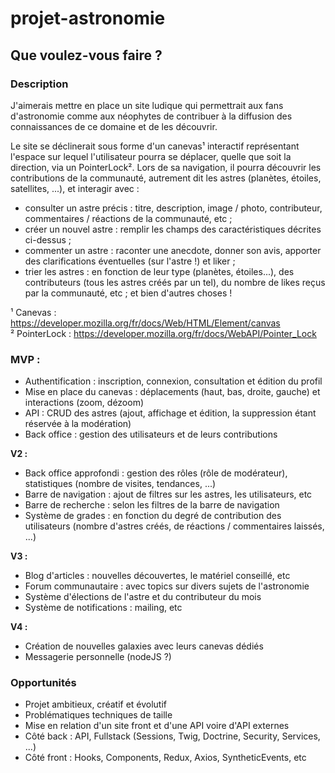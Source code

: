 # projet-astronomie

## Que voulez-vous faire ?

### Description

J'aimerais mettre en place un site ludique qui permettrait aux fans d'astronomie comme aux néophytes de contribuer à la diffusion des connaissances de ce domaine et de les découvrir.

Le site se déclinerait sous forme d'un canevas¹ interactif représentant l'espace sur lequel l'utilisateur pourra se déplacer, quelle que soit la direction, via un PointerLock². Lors de sa navigation, il pourra découvrir les contributions de la communauté, autrement dit les astres (planètes, étoiles, satellites, ...), et interagir avec :

- consulter un astre précis : titre, description, image / photo, contributeur, commentaires / réactions de la communauté, etc ;
- créer un nouvel astre : remplir les champs des caractéristiques décrites ci-dessus ;
- commenter un astre : raconter une anecdote, donner son avis, apporter des clarifications éventuelles (sur l'astre !) et liker ;
- trier les astres : en fonction de leur type (planètes, étoiles...), des contributeurs (tous les astres créés par un tel), du nombre de likes reçus par la communauté, etc ;
et bien d'autres choses !

¹ Canevas : https://developer.mozilla.org/fr/docs/Web/HTML/Element/canvas  
² PointerLock : https://developer.mozilla.org/fr/docs/WebAPI/Pointer_Lock

### MVP :

- Authentification : inscription, connexion, consultation et édition du profil
- Mise en place du canevas : déplacements (haut, bas, droite, gauche) et interactions (zoom, dézoom)
- API : CRUD des astres (ajout, affichage et édition, la suppression étant réservée à la modération)
- Back office : gestion des utilisateurs et de leurs contributions
  
**V2 :**

- Back office approfondi : gestion des rôles (rôle de modérateur), statistiques (nombre de visites, tendances, ...)
- Barre de navigation : ajout de filtres sur les astres, les utilisateurs, etc
- Barre de recherche : selon les filtres de la barre de navigation
- Système de grades : en fonction du degré de contribution des utilisateurs (nombre d'astres créés, de réactions / commentaires laissés, ...)

**V3 :**

- Blog d'articles : nouvelles découvertes, le matériel conseillé, etc
- Forum communautaire : avec topics sur divers sujets de l'astronomie
- Système d'élections de l'astre et du contributeur du mois
- Système de notifications : mailing, etc

**V4 :**

- Création de nouvelles galaxies avec leurs canevas dédiés
- Messagerie personnelle (nodeJS ?)

### Opportunités

- Projet ambitieux, créatif et évolutif
- Problématiques techniques de taille
- Mise en relation d'un site front et d'une API voire d'API externes
- Côté back : API, Fullstack (Sessions, Twig, Doctrine, Security, Services, ...)
- Côté front : Hooks, Components, Redux, Axios, SyntheticEvents, etc